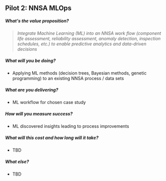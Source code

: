 ##  Pilot 2: NNSA MLOps

##### What's the value proposition?
>  *Integrate Machine Learning (ML) into an NNSA work flow (component life assessment, reliability assessment, anomaly detection,  inspection schedules, etc.) to enable predictive analytics and data-driven decisions*

##### What will you be doing?
  - Applying ML methods (decision trees, Bayesian methods, genetic programming) to an existing NNSA process / data sets

##### What are you delivering?
  - ML workflow for chosen case study 

##### How will you measure success?
  - ML discovered insights leading to process improvements

##### What will this cost and how long will it take?
  - TBD

##### What else?
  - TBD
  
